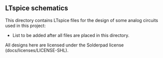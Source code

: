 ## LTspice schematics

This directory contains LTspice files for the design of some analog circuits used in this project:
* List to be added after all files are placed in this directory.

All designs here are licensed under the Solderpad license (docs/licenses/LICENSE-SHL).

